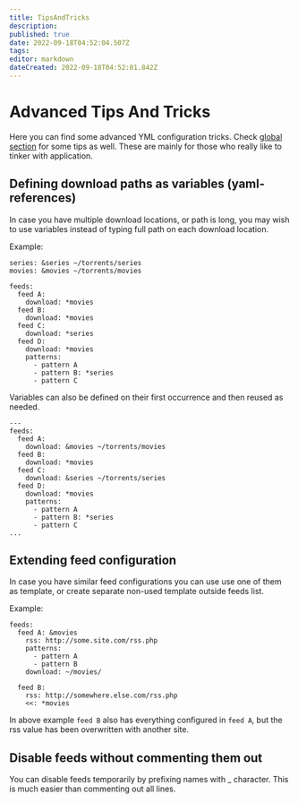 ```yaml
---
title: TipsAndTricks
description: 
published: true
date: 2022-09-18T04:52:04.507Z
tags: 
editor: markdown
dateCreated: 2022-09-18T04:52:01.842Z
---
```


# Advanced Tips And Tricks
Here you can find some advanced YML configuration tricks. Check [global section](/GlobalSection) for some tips as well. These are mainly for those who really like to tinker with application.

## Defining download paths as variables (yaml-references)
In case you have multiple download locations, or path is long, you may wish to use variables instead of typing full path on each download location.

Example:

```
series: &series ~/torrents/series
movies: &movies ~/torrents/movies

feeds:
  feed A:
    download: *movies
  feed B:
    download: *movies
  feed C:
    download: *series
  feed D:
    download: *movies
    patterns:
      - pattern A
      - pattern B: *series
      - pattern C
```

Variables can also be defined on their first occurrence and then reused as needed.

```
---
feeds:
  feed A:
    download: &movies ~/torrents/movies
  feed B:
    download: *movies
  feed C:
    download: &series ~/torrents/series
  feed D:
    download: *movies
    patterns:
      - pattern A
      - pattern B: *series
      - pattern C
...
```

## Extending feed configuration
In case you have similar feed configurations you can use use one of them as template, or create separate non-used template outside feeds list.

Example:

```
feeds:
  feed A: &movies
    rss: http://some.site.com/rss.php
    patterns:
      - pattern A
      - pattern B
    download: ~/movies/

  feed B:
    rss: http://somewhere.else.com/rss.php
    <<: *movies
```

In above example `feed B` also has everything configured in `feed A`, but the rss value has been overwritten with another site.

## Disable feeds without commenting them out
You can disable feeds temporarily by prefixing names with _ character. This is much easier than commenting out all lines.